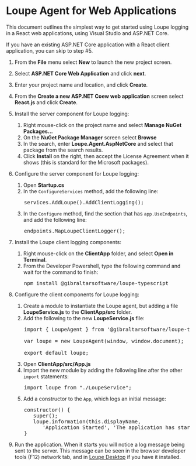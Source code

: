 # Loupe Agent for Web Applications

This document outlines the simplest way to get started using Loupe logging in a React web applications, using Visual Studio and ASP.NET Core.

If you have an existing ASP.NET Core application with a React client application, you can skip to step #5.

1. From the **File** menu select **New** to launch the new project screen.
2. Select **ASP.NET Core Web Application** and click **next**.
3. Enter your project name and location, and click **Create**.
4. From the **Create a new ASP.NET Coew web application** screen select **React.js** and click **Create**.
5. Install the server component for Loupe logging:
   1. Right mouse-click on the project name and select **Manage NuGet Packages...**
   2. On the **NuGet Package Manager** screen select **Browse**
   3. In the search, enter **Loupe.Agent.AspNetCore** and select that package from the search results.
   4. Click **Install** on the right, then accept the License Agreement when it shows (this is standard for the Microsoft packages).
6. Configure the server component for Loupe logging:
   1. Open **Startup.cs**
   2. In the <code>ConfigureServices</code> method, add the following line:

   <pre>   services.AddLoupe().AddClientLogging();</pre>

   3. In the <code>Configure</code> method, find the section that has <code>app.UseEndpoints</code>, and add the following line:

   <pre>   endpoints.MapLoupeClientLogger();</pre>

7. Install the Loupe client logging components:
   1. Right mouse-click on the **ClientApp** folder, and select **Open in Terminal**.
   2. From the Developer Powershell, type the following command and wait for the command to finish:

   <pre>   npm install @gibraltarsoftware/loupe-typescript</pre>

8. Configure the client components for Loupe logging:
   1. Create a module to instantiate the Loupe agent, but adding a file **LoupeService.js** to the **ClientApp/src** folder.
   2. Add the following to the new **LoupeService.js** file:

   <pre>
      import { LoupeAgent } from '@gibraltarsoftware/loupe-typescript';

      var loupe = new LoupeAgent(window, window.document);

      export default loupe;
   </pre>

   3. Open **ClientApp/src/App.js**
   4. Import the new module by adding the following line after the other <code>import</code> statements:

   <pre>   import loupe from "./LoupeService";</pre>

   5. Add a constructor to the <code>App</code>, which logs an initial message:

   <pre>
      constructor() {
         super();
         loupe.information(this.displayName,
            'Application Started', 'The application has started');
      }
   </pre>

9. Run the application. When it starts you will notice a log message being sent to the server. This message can be seen in the browser developer tools (F12) network tab, and in [Loupe Desktop](https://onloupe.com/local-logging/free-net-log-viewer) if you have it installed.